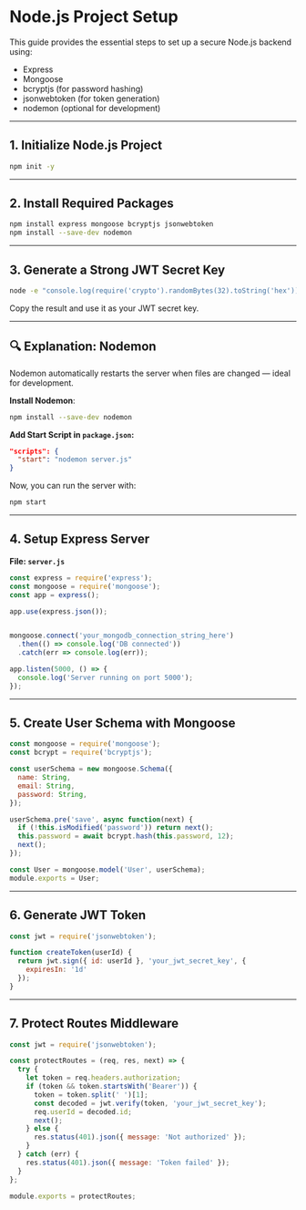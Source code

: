# Node.js Project Setup

This guide provides the essential steps to set up a secure Node.js backend using:

- Express
- Mongoose
- bcryptjs (for password hashing)
- jsonwebtoken (for token generation)
- nodemon (optional for development)

---

## 1. Initialize Node.js Project

```bash
npm init -y
```

---

## 2. Install Required Packages

```bash
npm install express mongoose bcryptjs jsonwebtoken
npm install --save-dev nodemon
```

---


## 3. Generate a Strong JWT Secret Key


```bash
node -e "console.log(require('crypto').randomBytes(32).toString('hex'))"
```

Copy the result and use it as your JWT secret key.

---

## 🔍 Explanation: Nodemon

Nodemon automatically restarts the server when files are changed — ideal for development.

**Install Nodemon**:

```bash
npm install --save-dev nodemon
```

**Add Start Script in `package.json`:**

```json
"scripts": {
  "start": "nodemon server.js"
}
```

Now, you can run the server with:

```bash
npm start
```

---

## 4. Setup Express Server

**File: `server.js`**

```js
const express = require('express');
const mongoose = require('mongoose');
const app = express();

app.use(express.json());


mongoose.connect('your_mongodb_connection_string_here')
  .then(() => console.log('DB connected'))
  .catch(err => console.log(err));

app.listen(5000, () => {
  console.log('Server running on port 5000');
});
```

---

## 5. Create User Schema with Mongoose

```js
const mongoose = require('mongoose');
const bcrypt = require('bcryptjs');

const userSchema = new mongoose.Schema({
  name: String,
  email: String,
  password: String,
});

userSchema.pre('save', async function(next) {
  if (!this.isModified('password')) return next();
  this.password = await bcrypt.hash(this.password, 12);
  next();
});

const User = mongoose.model('User', userSchema);
module.exports = User;
```

---

## 6. Generate JWT Token

```js
const jwt = require('jsonwebtoken');

function createToken(userId) {
  return jwt.sign({ id: userId }, 'your_jwt_secret_key', {
    expiresIn: '1d'
  });
}
```

---

## 7. Protect Routes Middleware

```js
const jwt = require('jsonwebtoken');

const protectRoutes = (req, res, next) => {
  try {
    let token = req.headers.authorization;
    if (token && token.startsWith('Bearer')) {
      token = token.split(' ')[1];
      const decoded = jwt.verify(token, 'your_jwt_secret_key');
      req.userId = decoded.id;
      next();
    } else {
      res.status(401).json({ message: 'Not authorized' });
    }
  } catch (err) {
    res.status(401).json({ message: 'Token failed' });
  }
};

module.exports = protectRoutes;
```

